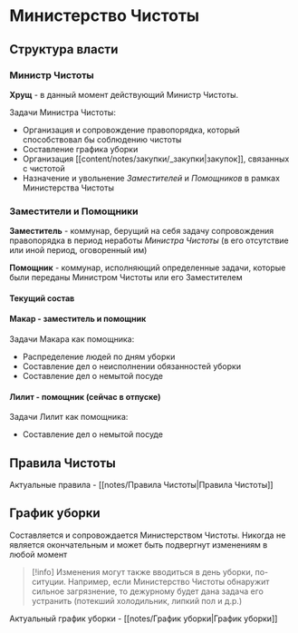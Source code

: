 # Министерство Чистоты

## Структура власти
### Министр Чистоты
**Хрущ** - в данный момент действующий Министр Чистоты.

Задачи Министра Чистоты: 
- Организация и сопровождение правопорядка, который способствовал бы соблюдению чистоты
- Составление графика уборки
- Организация [[content/notes/закупки/_закупки|закупок]], связанных с чистотой
- Назначение и увольнение *Заместителей* и *Помощников* в рамках Министерства Чистоты

### Заместители и Помощники
**Заместитель** - коммунар, берущий на себя задачу сопровождения правопорядка в период неработы *Министра Чистоты* (в его отсутствие или иной период, оговоренный им)

**Помощник** - коммунар, исполняющий определенные задачи, которые были переданы Министром Чистоты или его Заместителем

#### Текущий состав
#### **Макар** - заместитель и помощник
Задачи Макара как помощника:
* Распределение людей по дням уборки
* Составление дел о неисполнении обязанностей уборки
* Составление дел о немытой посуде

#### **Лилит** - помощник (**сейчас в отпуске**)
Задачи Лилит как помощника:
* Составление дел о немытой посуде

## Правила Чистоты
Актуальные правила - [[notes/Правила Чистоты|Правила Чистоты]]

## График уборки
Составляется и сопровождается Министерством Чистоты. Никогда не является окончательным и может быть подвергнут изменениям в любой момент
> [!info]
> Изменения могут также вводиться в день уборки, по-ситуции. Например, если Министерство Чистоты обнаружит сильное загрязнение, то дежурному будет дана задача его устранить (потекший холодильник, липкий пол и д.р.) 

Актуальный график уборки - [[notes/График уборки|График уборки]]